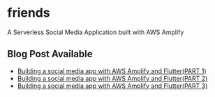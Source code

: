 # friends

A Serverless Social Media Application built with AWS Amplify

## Blog Post Available

- [Building a social media app with AWS Amplify and Flutter(PART 1)](https://phatrabbitapps.com/building-a-social-media-app-with-aws-amplify-and-flutterpart-1)
- [Building a social media app with AWS Amplify and Flutter(PART 2)](https://phatrabbitapps.com/building-a-social-media-app-with-aws-amplify-and-flutterpart-2)
- [Building a social media app with AWS Amplify and Flutter(PART 3)](https://phatrabbitapps.com/building-a-social-media-app-with-aws-amplify-and-flutterpart-3)
